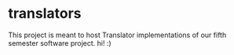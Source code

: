 translators
===========

This project is meant to host Translator implementations of our fifth semester software project.
hi! :)